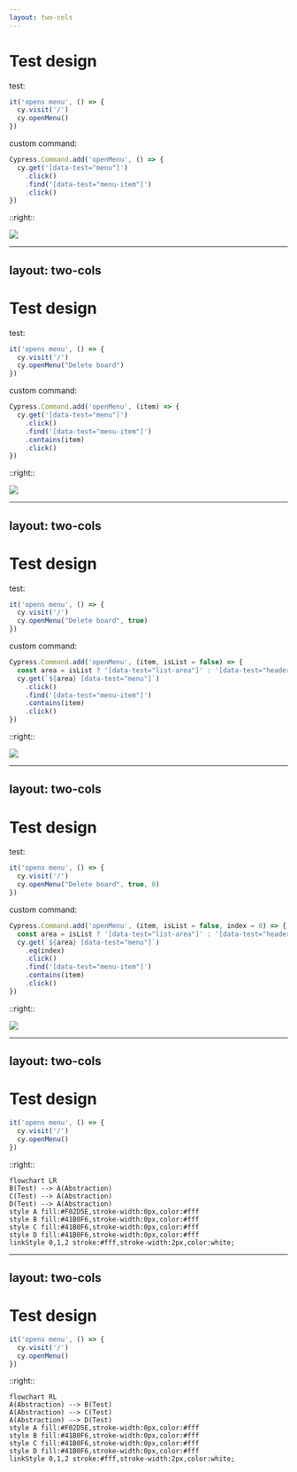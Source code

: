 ```yaml
---
layout: two-cols
---
```

# Test design

test:
```js {*|3}
it('opens menu', () => {
  cy.visit('/')
  cy.openMenu()
})
```
custom command:
```js
Cypress.Command.add('openMenu', () => {
  cy.get('[data-test="menu"]')
    .click()
    .find('[data-test="menu-item"]')
    .click()
})
```

::right::
<div class="grid items-center h-full">
<img src="/images/board.png" />
</div>

<!-- 
- **three dot button** opens a menu
- used all the time when testing this app
- [click] so we create a custom command to abstract it
- so far so good, but then
 -->

---
layout: two-cols
---
# Test design

test:
```js {*|3}
it('opens menu', () => {
  cy.visit('/')
  cy.openMenu("Delete board")
})
```

custom command:
```js {*|1,5}{at:1}
Cypress.Command.add('openMenu', (item) => {
  cy.get('[data-test="menu"]')
    .click()
    .find('[data-test="menu-item"]')
    .contains(item)
    .click()
})
```

::right::
<div class="grid items-center h-full">
<img src="/images/board2.png" />
</div>

<!-- 
- we have multiple items
- [click]
- so to keep this abstraction we add a parameter so that we can pass the name of the item we want to pick from menu
 -->

---
layout: two-cols
---

# Test design

test:
```js {*|3}
it('opens menu', () => {
  cy.visit('/')
  cy.openMenu("Delete board", true)
})
```

custom command:

```js {*|1|2|1-3}{at:1}
Cypress.Command.add('openMenu', (item, isList = false) => {
  const area = isList ? '[data-test="list-area"]' : '[data-test="header"]'
  cy.get(`${area} [data-test="menu"]`)
    .click()
    .find('[data-test="menu-item"]')
    .contains(item)
    .click()
})
```

::right::
<div class="grid items-center h-full">
<img src="/images/board3.png" />
</div>

<!--
- but now we are introduced to another problem, because the menu component can actually be used for the main panel or in the todo lists
- [click] so we introduce a condition that will enable us to decide which menu we want to click 
- based on that condition [click]
- we fill the selector [click]
- we pass it into get command
-->

---
layout: two-cols
---

# Test design

test:
```js {*|3}
it('opens menu', () => {
  cy.visit('/')
  cy.openMenu("Delete board", true, 0)
})
```

custom command:

```js {*|1,4|*}{at:1}
Cypress.Command.add('openMenu', (item, isList = false, index = 0) => {
  const area = isList ? '[data-test="list-area"]' : '[data-test="header"]'
  cy.get(`${area} [data-test="menu"]`)
    .eq(index)
    .click()
    .find('[data-test="menu-item"]')
    .contains(item)
    .click()
})
```

::right::
<div class="grid items-center h-full">
<img src="/images/board4.png" />
</div>

<!--
- And now we get to another problem, because there can be multiple todo lists
- [click] so we add an index number
- [click] when we now look at our custom command it has gotten way too complicated and we should probably refactor it
-->

---
layout: two-cols
---

# Test design
```js
it('opens menu', () => {
  cy.visit('/')
  cy.openMenu()
})
```
::right::

```mermaid {fontSize: 40, scale: 2}
flowchart LR
B(Test) --> A(Abstraction)
C(Test) --> A(Abstraction)
D(Test) --> A(Abstraction)
style A fill:#F02D5E,stroke-width:0px,color:#fff
style B fill:#41B0F6,stroke-width:0px,color:#fff
style C fill:#41B0F6,stroke-width:0px,color:#fff
style D fill:#41B0F6,stroke-width:0px,color:#fff
linkStyle 0,1,2 stroke:#fff,stroke-width:2px,color:white;
```

<style>
.two-columns {
  gap: 1rem;
  grid-template-columns: 3fr 5fr !important;
}

.slidev-code-wrapper {
  padding-top: 35%
}
</style>

<!-- 
- but we have now introduced a problem into our test suite
- because we have all these tests using our abstraction
-->

---
layout: two-cols
---

# Test design
```js
it('opens menu', () => {
  cy.visit('/')
  cy.openMenu()
})
```
::right::
```mermaid {fontSize: 40, scale: 2}
flowchart RL
A(Abstraction) --> B(Test)
A(Abstraction) --> C(Test)
A(Abstraction) --> D(Test)
style A fill:#F02D5E,stroke-width:0px,color:#fff
style B fill:#41B0F6,stroke-width:0px,color:#fff
style C fill:#41B0F6,stroke-width:0px,color:#fff
style D fill:#41B0F6,stroke-width:0px,color:#fff
linkStyle 0,1,2 stroke:#fff,stroke-width:2px,color:white;
```

<style>
.two-columns {
  gap: 1rem;
  grid-template-columns: 3fr 5fr !important;
}

.slidev-code-wrapper {
  padding-top: 35%
}
</style>

<!--
- but when we change the abstraction, it’s going to affect all oue tests
- and I’m not saying abstraction is a bad thing
- it’s that there are lot of cases of them being used, just because they are a "good pracitce"
- when starting new project:
- "not useful now, but it will be useful in the future" - I just demonstrated it might actually make stuff more complicated
- no one can predict future
- don’t be afraid to write plain commands
-->
